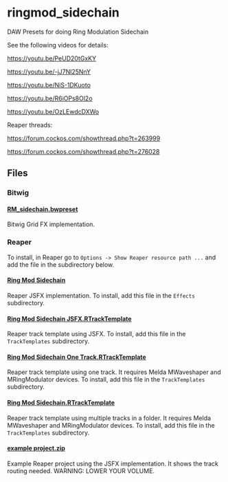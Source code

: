 # ringmod_sidechain
DAW Presets for doing Ring Modulation Sidechain

See the following videos for details:

https://youtu.be/PeUD20tGxKY

https://youtu.be/-jJ7Nl25NnY

https://youtu.be/NiS-1DKuoto

https://youtu.be/R6iOPs8Ol2o

https://youtu.be/OzLEwdcDXWo

Reaper threads:

https://forum.cockos.com/showthread.php?t=263999

https://forum.cockos.com/showthread.php?t=276028

## Files

### Bitwig

#### [RM_sidechain.bwpreset](RM_sidechain.bwpreset)

Bitwig Grid FX implementation.

### Reaper

To install, in Reaper go to `Options -> Show Reaper resource path ...` and add the file in the subdirectory below.

#### [Ring Mod Sidechain](Ring%20Mod%20Sidechain)

Reaper JSFX implementation. To install, add this file in the `Effects` subdirectory.

#### [Ring Mod Sidechain JSFX.RTrackTemplate](Ring%20Mod%20Sidechain%20JSFX.RTrackTemplate)

Reaper track template using JSFX. To install, add this file in the `TrackTemplates` subdirectory.

#### [Ring Mod Sidechain One Track.RTrackTemplate](Ring%20Mod%20Sidechain%20One%20Track.RTrackTemplate)

Reaper track template using one track. It requires Melda MWaveshaper and MRingModulator devices. To install, add this file in the `TrackTemplates` subdirectory.

#### [Ring Mod Sidechain.RTrackTemplate](Ring%20Mod%20Sidechain.RTrackTemplate)

Reaper track template using multiple tracks in a folder. It requires Melda MWaveshaper and MRingModulator devices. To install, add this file in the `TrackTemplates` subdirectory.

#### [example project.zip](example%20project.zip)

Example Reaper project using the JSFX implementation. It shows the track routing needed. WARNING: LOWER YOUR VOLUME.

